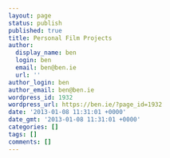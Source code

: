 ```yaml
---
layout: page
status: publish
published: true
title: Personal Film Projects
author:
  display_name: ben
  login: ben
  email: ben@ben.ie
  url: ''
author_login: ben
author_email: ben@ben.ie
wordpress_id: 1932
wordpress_url: https://ben.ie/?page_id=1932
date: '2013-01-08 11:31:01 +0000'
date_gmt: '2013-01-08 11:31:01 +0000'
categories: []
tags: []
comments: []
---
```


